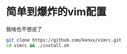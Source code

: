 # 简单到爆炸的vim配置

我啥也不想说了

```bash
git clone https://github.com/kenxx/vimrc.git
cd vimrc && ./install.sh
```
